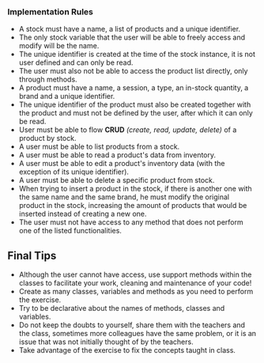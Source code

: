 ### Implementation Rules

 - A stock must have a name, a list of products and a unique identifier.
 - The only stock variable that the user will be able to freely access and modify will be the name.
 - The unique identifier is created at the time of the stock instance, it is not user defined and can only be read.
 - The user must also not be able to access the product list directly, only through methods.
 - A product must have a name, a session, a type, an in-stock quantity, a brand and a unique identifier.
 - The unique identifier of the product must also be created together with the product and must not be defined by the user, after which it can only be read.
 - User must be able to flow **CRUD** *(create, read, update, delete)* of a product by stock.
 - A user must be able to list products from a stock.
 - A user must be able to read a product's data from inventory.
 - A user must be able to edit a product's inventory data (with the exception of its unique identifier).
 - A user must be able to delete a specific product from stock.
 - When trying to insert a product in the stock, if there is another one with the same name and the same brand, he must modify the original product in the stock, increasing the amount of products that would be inserted instead of creating a new one.
 - The user must not have access to any method that does not perform one of the listed functionalities.

## Final Tips

 - Although the user cannot have access, use support methods within the classes to facilitate your work, cleaning and maintenance of your code!
 - Create as many classes, variables and methods as you need to perform the exercise.
 - Try to be declarative about the names of methods, classes and variables.
 - Do not keep the doubts to yourself, share them with the teachers and the class, sometimes more colleagues have the same problem, or it is an issue that was not initially thought of by the teachers.
 - Take advantage of the exercise to fix the concepts taught in class.